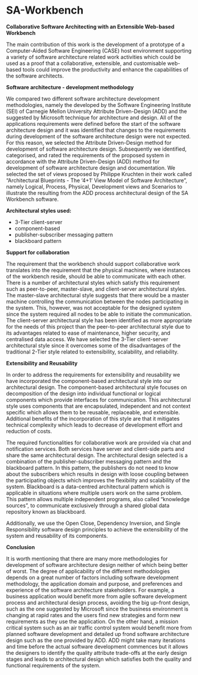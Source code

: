 # SA-Workbench
**Collaborative Software Architecting with an Extensible Web-based Workbench**

The main contribution of this work is the development of a prototype of a Computer-Aided Software Engineering (CASE) host environment supporting a variety of software architecture related work activities which could be used as a proof that a collaborative, extensible, and customisable web-based tools could improve the productivity and enhance the capabilities of the software architects.


**Software architecture - development methodology**

We compared two different software architecture development methodologies, namely the developed by the Software Engineering Institute (SEI) of Carnegie Mellon University Attribute Driven-Design (ADD) and the suggested by Microsoft technique for architecture and design. All of the applications requirements were defined before the start of the software architecture design and it was identified that changes to the requirements during development of the software architecture design were not expected. For this reason, we selected the Attribute Driven-Design method for development of software architecture design. Subsequently we identified, categorised, and rated the requirements of the proposed system in accordance with the Attribute Driven-Design (ADD) method for development of software architecture design and documentation.
We selected the set of views proposed by Philippe Kruchten in their work called “Architectural Blueprints - The ‘4+1’ View Model of Software Architecture”, namely Logical, Process, Physical, Development views and Scenarios to illustrate the resulting from the ADD process architectural design of the SA Workbench software.


**Architectural styles used:**

-	3-Tier client-server
-	component-based
-	publisher-subscriber messaging pattern
-	blackboard pattern


**Support for collaboration**

The requirement that the workbench should support collaborative work translates into the requirement that the physical machines, where instances of the workbench reside, should be able to communicate with each other. There is a number of architectural styles which satisfy this requirement such as peer-to-peer, master-slave, and client-server architectural styles. The master-slave architectural style suggests that there would be a master machine controlling the communication between the nodes participating in the system. This, however, was not acceptable for the designed system since the system required all nodes to be able to initiate the communication. The client-server architectural style has been identified as more appropriate for the needs of this project than the peer-to-peer architectural style due to its advantages related to ease of maintenance, higher security, and centralised data access. We have selected the 3-Tier client-server architectural style since it overcomes some of the disadvantages of the traditional 2-Tier style related to extensibility, scalability, and reliability.


**Extensibility and Reusability**

In order to address the requirements for extensibility and reusability we have incorporated the component-based architectural style into our architectural design. The component-based architectural style focuses on decomposition of the design into individual functional or logical components which provide interfaces for communication. This architectural style uses components that are encapsulated, independent and not context specific which allows them to be reusable, replaceable, and extensible. Additional benefits of the incorporation of this style are that it mitigates technical complexity which leads to decrease of development effort and reduction of costs.

The required functionalities for collaborative work are provided via chat and notification services. Both services have server and client-side parts and share the same architectural design. The architectural design selected is a combination of the publisher-subscriber messaging pattern and the blackboard pattern. In this pattern, the publishers do not need to know about the subscribers which results in design with loose coupling between the participating objects which improves the flexibility and scalability of the system. Blackboard is a data-centred architectural pattern which is applicable in situations where multiple users work on the same problem. This pattern allows multiple independent programs, also called “knowledge sources”, to communicate exclusively through a shared global data repository known as blackboard.

Additionally, we use the Open Close, Dependency Inversion, and Single Responsibility software design principles to achieve the extensibility of the system and reusability of its components.


**Conclusion** 

It is worth mentioning that there are many more methodologies for development of software architecture design neither of which being better of worst. The degree of applicability of the different methodologies depends on a great number of factors including software development methodology, the application domain and purpose, and preferences and experience of the software architecture stakeholders. For example, a business application would benefit more from agile software development process and architectural design process, avoiding the big up-front design, such as the one suggested by Microsoft since the business environment is changing at rapid rates and the users find new strategies and form new requirements as they use the application. On the other hand, a mission critical system such as an air traffic control system would benefit more from planned software development and detailed up frond software architecture design such as the one provided by ADD. ADD might take many iterations and time before the actual software development commences but it allows the designers to identify the quality attribute trade-offs at the early design stages and leads to architectural design which satisfies both the quality and functional requirements of the system. 




